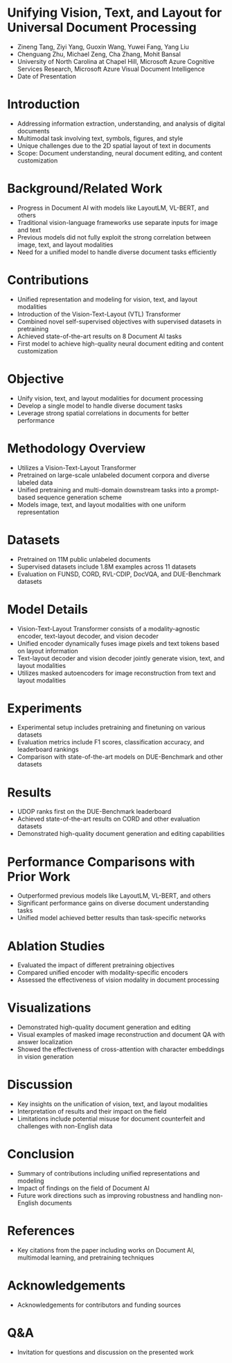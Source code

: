 # Unifying Vision, Text, and Layout for Universal Document Processing

- Zineng Tang, Ziyi Yang, Guoxin Wang, Yuwei Fang, Yang Liu
- Chenguang Zhu, Michael Zeng, Cha Zhang, Mohit Bansal
- University of North Carolina at Chapel Hill, Microsoft Azure Cognitive Services Research, Microsoft Azure Visual Document Intelligence
- Date of Presentation

# Introduction

- Addressing information extraction, understanding, and analysis of digital documents
- Multimodal task involving text, symbols, figures, and style
- Unique challenges due to the 2D spatial layout of text in documents
- Scope: Document understanding, neural document editing, and content customization

# Background/Related Work

- Progress in Document AI with models like LayoutLM, VL-BERT, and others
- Traditional vision-language frameworks use separate inputs for image and text
- Previous models did not fully exploit the strong correlation between image, text, and layout modalities
- Need for a unified model to handle diverse document tasks efficiently

# Contributions

- Unified representation and modeling for vision, text, and layout modalities
- Introduction of the Vision-Text-Layout (VTL) Transformer
- Combined novel self-supervised objectives with supervised datasets in pretraining
- Achieved state-of-the-art results on 8 Document AI tasks
- First model to achieve high-quality neural document editing and content customization

# Objective

- Unify vision, text, and layout modalities for document processing
- Develop a single model to handle diverse document tasks
- Leverage strong spatial correlations in documents for better performance

# Methodology Overview

- Utilizes a Vision-Text-Layout Transformer
- Pretrained on large-scale unlabeled document corpora and diverse labeled data
- Unified pretraining and multi-domain downstream tasks into a prompt-based sequence generation scheme
- Models image, text, and layout modalities with one uniform representation

# Datasets

- Pretrained on 11M public unlabeled documents
- Supervised datasets include 1.8M examples across 11 datasets
- Evaluation on FUNSD, CORD, RVL-CDIP, DocVQA, and DUE-Benchmark datasets

# Model Details

- Vision-Text-Layout Transformer consists of a modality-agnostic encoder, text-layout decoder, and vision decoder
- Unified encoder dynamically fuses image pixels and text tokens based on layout information
- Text-layout decoder and vision decoder jointly generate vision, text, and layout modalities
- Utilizes masked autoencoders for image reconstruction from text and layout modalities

# Experiments

- Experimental setup includes pretraining and finetuning on various datasets
- Evaluation metrics include F1 scores, classification accuracy, and leaderboard rankings
- Comparison with state-of-the-art models on DUE-Benchmark and other datasets

# Results

- UDOP ranks first on the DUE-Benchmark leaderboard
- Achieved state-of-the-art results on CORD and other evaluation datasets
- Demonstrated high-quality document generation and editing capabilities

# Performance Comparisons with Prior Work

- Outperformed previous models like LayoutLM, VL-BERT, and others
- Significant performance gains on diverse document understanding tasks
- Unified model achieved better results than task-specific networks

# Ablation Studies

- Evaluated the impact of different pretraining objectives
- Compared unified encoder with modality-specific encoders
- Assessed the effectiveness of vision modality in document processing

# Visualizations

- Demonstrated high-quality document generation and editing
- Visual examples of masked image reconstruction and document QA with answer localization
- Showed the effectiveness of cross-attention with character embeddings in vision generation

# Discussion

- Key insights on the unification of vision, text, and layout modalities
- Interpretation of results and their impact on the field
- Limitations include potential misuse for document counterfeit and challenges with non-English data

# Conclusion

- Summary of contributions including unified representations and modeling
- Impact of findings on the field of Document AI
- Future work directions such as improving robustness and handling non-English documents

# References

- Key citations from the paper including works on Document AI, multimodal learning, and pretraining techniques

# Acknowledgements

- Acknowledgements for contributors and funding sources

# Q&A

- Invitation for questions and discussion on the presented work
